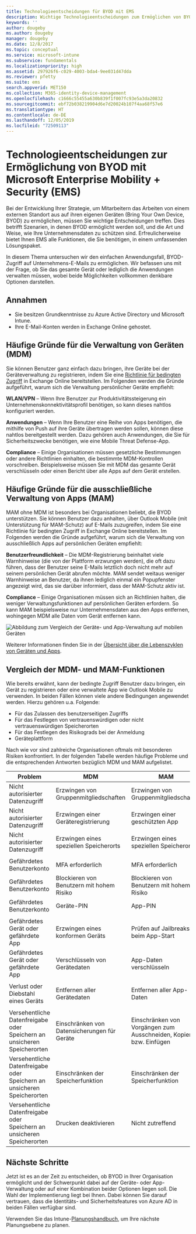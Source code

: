 ```yaml
---
title: Technologieentscheidungen für BYOD mit EMS
description: Wichtige Technologieentscheidungen zum Ermöglichen von BYOD und Schutz von Unternehmensdaten mit Microsoft Enterprise Mobility + Security
keywords: ''
author: dougeby
ms.author: dougeby
manager: dougeby
ms.date: 12/8/2017
ms.topic: conceptual
ms.service: microsoft-intune
ms.subservice: fundamentals
ms.localizationpriority: high
ms.assetid: 297926f6-c029-4003-bda4-9ee031d47dda
ms.reviewer: pfetty
ms.suite: ems
search.appverid: MET150
ms.collection: M365-identity-device-management
ms.openlocfilehash: c1666c55455a630b839f1f007fc93e5a3da20832
ms.sourcegitcommit: ebf72b038219904d6e7d20024b107f4aa68f57e6
ms.translationtype: HT
ms.contentlocale: de-DE
ms.lasthandoff: 12/05/2019
ms.locfileid: "72509113"
---
```

# <a name="technology-decisions-for-enabling-byod-with-microsoft-enterprise-mobility--security-ems"></a>Technologieentscheidungen zur Ermöglichung von BYOD mit Microsoft Enterprise Mobility + Security (EMS)

Bei der Entwicklung Ihrer Strategie, um Mitarbeitern das Arbeiten von einem externen Standort aus auf ihren eigenen Geräten (Bring Your Own Device, BYOD) zu ermöglichen, müssen Sie wichtige Entscheidungen treffen. Dies betrifft Szenarien, in denen BYOD ermöglicht werden soll, und die Art und Weise, wie Ihre Unternehmensdaten zu schützen sind. Erfreulicherweise bietet Ihnen EMS alle Funktionen, die Sie benötigen, in einem umfassenden Lösungspaket.  

In diesem Thema untersuchen wir den einfachen Anwendungsfall, BYOD-Zugriff auf Unternehmens-E-Mails zu ermöglichen. Wir befassen uns mit der Frage, ob Sie das gesamte Gerät oder lediglich die Anwendungen verwalten müssen, wobei beide Möglichkeiten vollkommen denkbare Optionen darstellen.

## <a name="assumptions"></a>Annahmen
* Sie besitzen Grundkenntnisse zu Azure Active Directory und Microsoft Intune.
* Ihre E-Mail-Konten werden in Exchange Online gehostet.

## <a name="common-reasons-to-manage-the-device-mdm"></a>Häufige Gründe für die Verwaltung von Geräten (MDM)
Sie können Benutzer ganz einfach dazu bringen, ihre Geräte bei der Geräteverwaltung zu registrieren, indem Sie eine [Richtlinie für bedingten Zugriff](https://docs.microsoft.com/azure/active-directory/active-directory-conditional-access-azure-portal) in Exchange Online bereitstellen. Im Folgenden werden die Gründe aufgeführt, warum sich die Verwaltung persönlicher Geräte empfiehlt:

**WLAN/VPN** – Wenn Ihre Benutzer zur Produktivitätssteigerung ein Unternehmenskonnektivitätsprofil benötigen, so kann dieses nahtlos konfiguriert werden.

**Anwendungen** – Wenn Ihre Benutzer eine Reihe von Apps benötigen, die mithilfe von Push auf ihre Geräte übertragen werden sollen, können diese nahtlos bereitgestellt werden. Dazu gehören auch Anwendungen, die Sie für Sicherheitszwecke benötigen, wie eine Mobile Threat Defense-App.

**Compliance** – Einige Organisationen müssen gesetzliche Bestimmungen oder andere Richtlinien einhalten, die bestimmte MDM-Kontrollen vorschreiben. Beispielsweise müssen Sie mit MDM das gesamte Gerät verschlüsseln oder einen Bericht über alle Apps auf dem Gerät erstellen.

## <a name="common-reasons-to-only-manage-the-apps-mam"></a>Häufige Gründe für die ausschließliche Verwaltung von Apps (MAM)
MAM ohne MDM ist besonders bei Organisationen beliebt, die BYOD unterstützen. Sie können Benutzer dazu anhalten, über Outlook Mobile (mit Unterstützung für MAM-Schutz) auf E-Mails zuzugreifen, indem Sie eine Richtlinie für bedingten Zugriff in Exchange Online bereitstellen. Im Folgenden werden die Gründe aufgeführt, warum sich die Verwaltung von ausschließlich Apps auf persönlichen Geräten empfiehlt:

**Benutzerfreundlichkeit** – Die MDM-Registrierung beinhaltet viele Warnhinweise (die von der Plattform erzwungen werden), die oft dazu führen, dass der Benutzer seine E-Mails letztlich doch nicht mehr auf seinem persönlichen Gerät abrufen möchte. MAM sendet weitaus weniger Warnhinweise an Benutzer, da ihnen lediglich einmal ein Popupfenster angezeigt wird, das sie darüber informiert, dass der MAM-Schutz aktiv ist.

**Compliance** – Einige Organisationen müssen sich an Richtlinien halten, die weniger Verwaltungsfunktionen auf persönlichen Geräten erfordern. So kann MAM beispielsweise nur Unternehmensdaten aus den Apps entfernen, wohingegen MDM alle Daten vom Gerät entfernen kann.

![Abbildung zum Vergleich der Geräte- und App-Verwaltung auf mobilen Geräten](./media/byod-technology-decisions/byod-app-device-mgmt.png)

Weiterer Informationen finden Sie in der [Übersicht über die Lebenszyklen von Geräten und Apps](device-lifecycle.md).

## <a name="mdm-vs-mam-capability-comparison"></a>Vergleich der MDM- und MAM-Funktionen
Wie bereits erwähnt, kann der bedingte Zugriff Benutzer dazu bringen, ein Gerät zu registrieren oder eine verwaltete App wie Outlook Mobile zu verwenden. In beiden Fällen können viele andere Bedingungen angewendet werden. Hierzu gehören u.a. Folgende:

* Für das Zulassen des benutzerseitigen Zugriffs
* Für das Festlegen von vertrauenswürdigen oder nicht vertrauenswürdigen Speicherorten
* Für das Festlegen des Risikograds bei der Anmeldung
* Geräteplattform

Nach wie vor sind zahlreiche Organisationen oftmals mit besonderen Risiken konfrontiert.  In der folgenden Tabelle werden häufige Probleme und die entsprechenden Antworten bezüglich MDM und MAM aufgelistet.

| Problem   |   MDM  |   MAM  |
|------------|--------|--------|
|Nicht autorisierter Datenzugriff | Erzwingen von Gruppenmitgliedschaften | Erzwingen von Gruppenmitgliedschaften |
|Nicht autorisierter Datenzugriff | Erzwingen einer Geräteregistrierung | Erzwingen einer geschützten App |
|Nicht autorisierter Datenzugriff | Erzwingen eines speziellen Speicherorts | Erzwingen eines speziellen Speicherorts |
| | | |
|Gefährdetes Benutzerkonto| MFA erforderlich | MFA erforderlich|
|Gefährdetes Benutzerkonto | Blockieren von Benutzern mit hohem Risiko | Blockieren von Benutzern mit hohem Risiko |
|Gefährdetes Benutzerkonto | Geräte-PIN | App-PIN |
| | | |
| Gefährdetes Gerät oder gefährdete App | Erzwingen eines konformen Geräts | Prüfen auf Jailbreaks beim App-Start |
| Gefährdetes Gerät oder gefährdete App | Verschlüsseln von Gerätedaten | App-Daten verschlüsseln |
| | | |
|Verlust oder Diebstahl eines Geräts | Entfernen aller Gerätedaten | Entfernen aller App-Daten|
| | | |
| Versehentliche Datenfreigabe oder Speichern an unsicheren Speicherorten | Einschränken von Datensicherungen für Geräte | Einschränken von Vorgängen zum Ausschneiden, Kopieren bzw. Einfügen|
| Versehentliche Datenfreigabe oder Speichern an unsicheren Speicherorten | Einschränken der Speicherfunktion | Einschränken der Speicherfunktion |
|Versehentliche Datenfreigabe oder Speichern an unsicheren Speicherorten | Drucken deaktivieren | Nicht zutreffend|

## <a name="next-steps"></a>Nächste Schritte
Jetzt ist es an der Zeit zu entscheiden, ob BYOD in Ihrer Organisation ermöglicht und der Schwerpunkt dabei auf der Geräte- oder App-Verwaltung oder auf einer Kombination beider Optionen liegen soll. Die Wahl der Implementierung liegt bei Ihnen. Dabei können Sie darauf vertrauen, dass die Identitäts- und Sicherheitsfeatures von Azure AD in beiden Fällen verfügbar sind.  

Verwenden Sie das Intune-[Planungshandbuch](planning-guide.md), um Ihre nächste Planungsebene zu planen.
